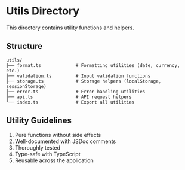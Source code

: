 # Utils Directory

This directory contains utility functions and helpers.

## Structure

```
utils/
├── format.ts             # Formatting utilities (date, currency, etc.)
├── validation.ts         # Input validation functions
├── storage.ts            # Storage helpers (localStorage, sessionStorage)
├── error.ts              # Error handling utilities
├── api.ts                # API request helpers
└── index.ts              # Export all utilities
```

## Utility Guidelines

1. Pure functions without side effects
2. Well-documented with JSDoc comments
3. Thoroughly tested
4. Type-safe with TypeScript
5. Reusable across the application
